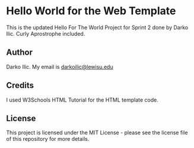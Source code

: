 # Hello World for the Web Template
This is the updated Hello For The World Project for Sprint 2 done by Darko Ilic. Curly Aprostrophe included.

## Author
Darko Ilic. My email is darkoilic@lewisu.edu

## Credits
I used W3Schools HTML Tutorial for the HTML template code.

## License
This project is licensed under the MIT License - please see the license file of this repository for more details.



